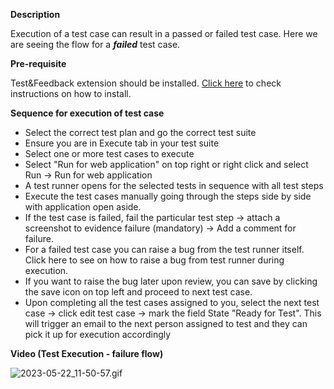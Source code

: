 **Description**

Execution of a test case can result in a passed or failed test case. Here we are seeing the flow for a _**failed**_ test case.

**Pre-requisite** 

Test&Feedback extension should be installed. [Click here](https://dev.azure.com/evsitapps/EVA/_wiki/wikis/EVA.wiki/155/Test-Feedback-Extension-Installation) to check instructions on how to install.

**Sequence for execution of test case**
- Select the correct test plan and go the correct test suite
- Ensure you are in Execute tab in your test suite
- Select one or more test cases to execute
- Select "Run for web application" on top right or right click and select Run -> Run for web application
- A test runner opens for the selected tests in sequence with all test steps
- Execute the test cases manually going through the steps side by side with application open aside.
- If the test case is failed, fail the particular test step -> attach a screenshot to evidence failure (mandatory) -> Add a comment for failure.
- For a failed test case you can raise a bug from the test runner itself. Click here to see on how to raise a bug from test runner during execution.
- If you want to raise the bug later upon review, you can save by clicking the save icon on top left and proceed to next test case.
- Upon completing all the test cases assigned to you, select the next test case -> click edit test case -> mark the field State "Ready for Test". This will trigger an email to the next person assigned to test and they can pick it up for execution accordingly


**Video (Test Execution - failure flow)**

![2023-05-22_11-50-57.gif](/.attachments/2023-05-22_11-50-57-ed75c29a-ad3d-4ac9-b55d-8b4645f3bc4f.gif)

